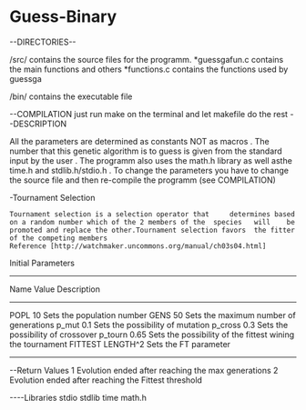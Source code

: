 # Guess-Binary
--DIRECTORIES-- 

/src/	contains the source files for the programm.
		*guessgafun.c contains the main functions and others
		*functions.c contains the functions used by guessga 
 
/bin/	contains the executable file

--COMPILATION
just run make on the terminal and let makefile do the rest
--DESCRIPTION

All the parameters are determined as constants NOT as macros   . 
The number that this genetic algorithm is to guess is given from the standard input by the user  .
The programm   also   uses  the   math.h  library as  well asthe time.h and stdlib.h/stdio.h .
To change the parameters you have to change the source file and then re-compile the programm (see COMPILATION)

-Tournament Selection

	Tournament selection is a selection operator that     determines based 
	on a random number which of the 2 members of the  species   will    be 
	promoted and replace the other.Tournament selection favors  the fitter
	of the competing members 
	Reference [http://watchmaker.uncommons.org/manual/ch03s04.html]


Initial Parameters

--------------------------------------------------------------------------------

Name 	Value 		Description

--------------------------------------------------------------------------------

POPL 	10		Sets the population number 
GENS 	50		Sets the maximum number of generations
p_mut	0.1		Sets the possibility of mutation 
p_cross 0.3 		Sets the possibility of crossover
p_tourn 0.65		Sets the possibility of the fittest wining the tournament 
FITTEST LENGTH^2	Sets the FT parameter 

--------------------------------------------------------------------------------

--Return Values 
1 Evolution ended after reaching the max generations 
2 Evolution ended after reaching the Fittest threshold 

----Libraries
stdio
stdlib
time 
math.h 
